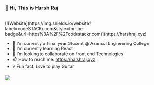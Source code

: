 ###      <t>      👋   Hi, This is Harsh Raj
<br>
[![Website](https://img.shields.io/website?label=codeSTACKr.com&style=for-the-badge&url=https%3A%2F%2Fcodestackr.com)](https://harshraj.xyz)

- 🔭 I’m currently a Final year Student @ Asansol Engineering College
- 🌱 I’m currently learning React
- 👯 I’m looking to collaborate on Front end Technologies
- 📫 How to reach me: https://harshraj.xyz
- ⚡ Fun fact: Love to play Guitar

<img src = "https://github-readme-stats.vercel.app/api?username=harshraj24&&show_icons=true&title_color=ffffff&icon_color=bb2acf&text_color=daf7dc&bg_color=151515">
